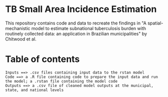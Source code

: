# TB Small Area Incidence Estimation
This repository contains code and data to recreate the findings in "A spatial-mechanistic model to estimate subnational tuberculosis burden with routinely collected data: an application in Brazilian municipalities" by Chitwood et al. 

# Table of contents
	Inputs ==> .csv files containing input data to the rstan model 
	Code ==> a .R file containing code to prepare the input data and run the model; a .rstan file containing the model code
	Outputs ==> a .csv file of cleaned model outputs at the municipal, state, and national levels
